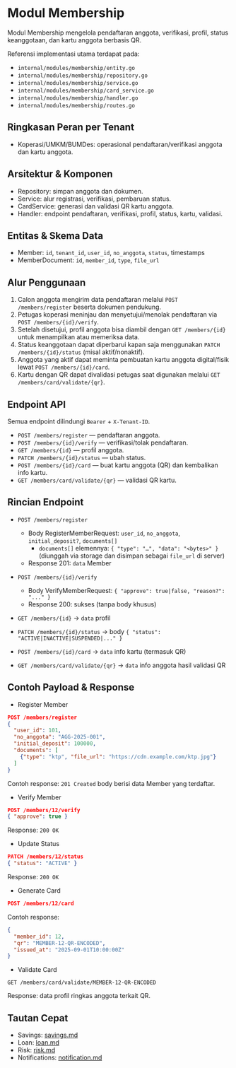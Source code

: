 # Modul Membership

Modul Membership mengelola pendaftaran anggota, verifikasi, profil, status keanggotaan, dan kartu anggota berbasis QR.

Referensi implementasi utama terdapat pada:
- `internal/modules/membership/entity.go`
- `internal/modules/membership/repository.go`
- `internal/modules/membership/service.go`
- `internal/modules/membership/card_service.go`
- `internal/modules/membership/handler.go`
- `internal/modules/membership/routes.go`

## Ringkasan Peran per Tenant

- Koperasi/UMKM/BUMDes: operasional pendaftaran/verifikasi anggota dan kartu anggota.

## Arsitektur & Komponen

- Repository: simpan anggota dan dokumen.
- Service: alur registrasi, verifikasi, pembaruan status.
- CardService: generasi dan validasi QR kartu anggota.
- Handler: endpoint pendaftaran, verifikasi, profil, status, kartu, validasi.

## Entitas & Skema Data

- Member: `id`, `tenant_id`, `user_id`, `no_anggota`, `status`, timestamps
- MemberDocument: `id`, `member_id`, `type`, `file_url`

## Alur Penggunaan

1. Calon anggota mengirim data pendaftaran melalui `POST /members/register` beserta dokumen pendukung.
2. Petugas koperasi meninjau dan menyetujui/menolak pendaftaran via `POST /members/{id}/verify`.
3. Setelah disetujui, profil anggota bisa diambil dengan `GET /members/{id}` untuk menampilkan atau memeriksa data.
4. Status keanggotaan dapat diperbarui kapan saja menggunakan `PATCH /members/{id}/status` (misal aktif/nonaktif).
5. Anggota yang aktif dapat meminta pembuatan kartu anggota digital/fisik lewat `POST /members/{id}/card`.
6. Kartu dengan QR dapat divalidasi petugas saat digunakan melalui `GET /members/card/validate/{qr}`.

## Endpoint API

Semua endpoint dilindungi `Bearer` + `X-Tenant-ID`.

- `POST /members/register` — pendaftaran anggota.
- `POST /members/{id}/verify` — verifikasi/tolak pendaftaran.
- `GET /members/{id}` — profil anggota.
- `PATCH /members/{id}/status` — ubah status.
- `POST /members/{id}/card` — buat kartu anggota (QR) dan kembalikan info kartu.
- `GET /members/card/validate/{qr}` — validasi QR kartu.

## Rincian Endpoint

- `POST /members/register`
  - Body RegisterMemberRequest: `user_id`, `no_anggota`, `initial_deposit?`, `documents[]`
    - `documents[]` elemennya: `{ "type": "…", "data": "<bytes>" }` (diunggah via storage dan disimpan sebagai `file_url` di server)
  - Response 201: `data` Member

- `POST /members/{id}/verify`
  - Body VerifyMemberRequest: `{ "approve": true|false, "reason?": "..." }`
  - Response 200: sukses (tanpa body khusus)

- `GET /members/{id}` → `data` profil

- `PATCH /members/{id}/status` → body `{ "status": "ACTIVE|INACTIVE|SUSPENDED|..." }`

- `POST /members/{id}/card` → `data` info kartu (termasuk QR)

- `GET /members/card/validate/{qr}` → `data` info anggota hasil validasi QR

## Contoh Payload & Response

- Register Member
```json
POST /members/register
{
  "user_id": 101,
  "no_anggota": "AGG-2025-001",
  "initial_deposit": 100000,
  "documents": [
    {"type": "ktp", "file_url": "https://cdn.example.com/ktp.jpg"}
  ]
}
```
Contoh response: `201 Created` body berisi data Member yang terdaftar.

- Verify Member
```json
POST /members/12/verify
{ "approve": true }
```
Response: `200 OK`

- Update Status
```json
PATCH /members/12/status
{ "status": "ACTIVE" }
```
Response: `200 OK`

- Generate Card
```json
POST /members/12/card
```
Contoh response:
```json
{
  "member_id": 12,
  "qr": "MEMBER-12-QR-ENCODED",
  "issued_at": "2025-09-01T10:00:00Z"
}
```

- Validate Card
```http
GET /members/card/validate/MEMBER-12-QR-ENCODED
```
Response: data profil ringkas anggota terkait QR.

## Tautan Cepat

- Savings: [savings.md](savings.md)
- Loan: [loan.md](loan.md)
- Risk: [risk.md](risk.md)
- Notifications: [notification.md](notification.md)
